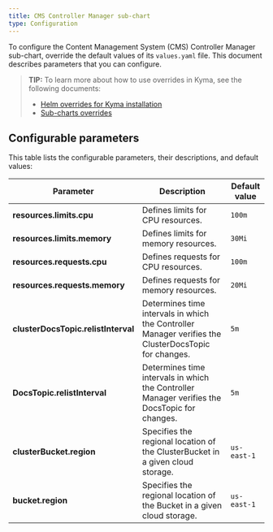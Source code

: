 ```yaml
---
title: CMS Controller Manager sub-chart
type: Configuration
---
```


To configure the Content Management System (CMS) Controller Manager sub-chart, override the default values of its `values.yaml` file. This document describes parameters that you can configure.

>**TIP:** To learn more about how to use overrides in Kyma, see the following documents:
>* [Helm overrides for Kyma installation](/root/kyma/#configuration-helm-overrides-for-kyma-installation)
>* [Sub-charts overrides](/root/kyma/#configuration-helm-overrides-for-kyma-installation-sub-chart-overrides)

## Configurable parameters

This table lists the configurable parameters, their descriptions, and default values:

| Parameter | Description | Default value |
|-----------|-------------|---------------|
| **resources.limits.cpu** |  Defines limits for CPU resources. | `100m` |
| **resources.limits.memory** | Defines limits for memory resources. | `30Mi` |
| **resources.requests.cpu** | Defines requests for CPU resources. | `100m` |
| **resources.requests.memory** | Defines requests for memory resources. | `20Mi` |
| **clusterDocsTopic.relistInterval** | Determines time intervals in which the Controller Manager verifies the ClusterDocsTopic for changes. | `5m` |
| **DocsTopic.relistInterval** | Determines time intervals in which the Controller Manager verifies the DocsTopic for changes. | `5m` |
| **clusterBucket.region** | Specifies the regional location of the ClusterBucket in a given cloud storage. | `us-east-1` |
| **bucket.region** | Specifies the regional location of the Bucket in a given cloud storage. | `us-east-1` |
